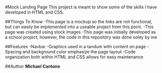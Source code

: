 #Mock Landing Page
This project is meant to show some of the skills I have developed in HTML and CSS.

##Things To Know
-This page is a mockup so the links are not functional, but can easily be implemented into a useable project from this point. 
-This page was created using stock images
-This page was initially developed as a school project; however, the code in this repository was done soley by me

##Features
-Navbar
-Graphics used in a tandum with content on page
-Spacing and background color emphasize the page layout
-Code organization both within HTML and CSS allows for easy maintenance 

##Author
**Michael Cantone** 
